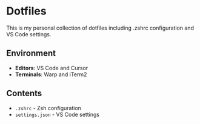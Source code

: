 # Dotfiles

This is my personal collection of dotfiles including .zshrc configuration and VS Code settings.

## Environment

- **Editors**: VS Code and Cursor
- **Terminals**: Warp and iTerm2

## Contents

- `.zshrc` - Zsh configuration
- `settings.json` - VS Code settings
